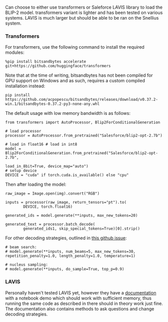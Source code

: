 Can choose to either use transformers or Saleforce LAVIS library to load the BLIP-2 model. transformers variant is lighter and has been tested on various systems. LAVIS is much larger but should be able to be ran on the Snellius system. 

### Transformers
For transformers, use the following command to install the required modules:

```
%pip install bitsandbytes accelerate git+https://github.com/huggingface/transformers
```

Note that at the time of writing, bitsandbytes has not been compiled for GPU support on Windows and as such, requires a custom compiled installation instead: 

```
pip install https://github.com/acpopescu/bitsandbytes/releases/download/v0.37.2-win.1/bitsandbytes-0.37.2-py3-none-any.whl
```

The default usage with low memory bandwidth is as follows:

```
from transformers import AutoProcessor, Blip2ForConditionalGeneration

# load processor
processor = AutoProcessor.from_pretrained("Salesforce/blip2-opt-2.7b")

# load in float16 # load in int8
model = Blip2ForConditionalGeneration.from_pretrained("Salesforce/blip2-opt-2.7b",
                                                      load_in_8bit=True, device_map="auto")
# setup device
DEVICE = "cuda" if torch.cuda.is_available() else "cpu"
```

Then after loading the model:

```
raw_image = Image.open(img).convert("RGB")

inputs = processor(raw_image, return_tensors="pt").to(
        DEVICE, torch.float16)

generated_ids = model.generate(**inputs, max_new_tokens=20)

generated_text = processor.batch_decode(
        generated_ids1, skip_special_tokens=True)[0].strip()
```

For other decoding strategies, outlined in [this github issue](https://github.com/huggingface/transformers/issues/22146): 

```
# beam search:
# model.generate(**inputs, num_beams=5, max_new_tokens=30, repetition_penalty=1.0, length_penalty=1.0, temperature=1)

# nucleus sampling:
# model.generate(**inputs, do_sample=True, top_p=0.9)
```

### LAVIS
Personally haven't tested LAVIS yet, however they have a [documentation](https://github.com/salesforce/LAVIS/tree/main/projects/blip2) with a notebook demo which should work with sufficient memory, thus running the same code as described in there should in theory work just fine. The documentation also contains methods to ask questions and change decoding strategies.
